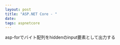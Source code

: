 ```yaml
---
layout: post
title: "ASP.NET Core - "
date: 
tags: aspnetcore
---
```


asp-forでバイト配列をhiddenのinput要素として出力する

